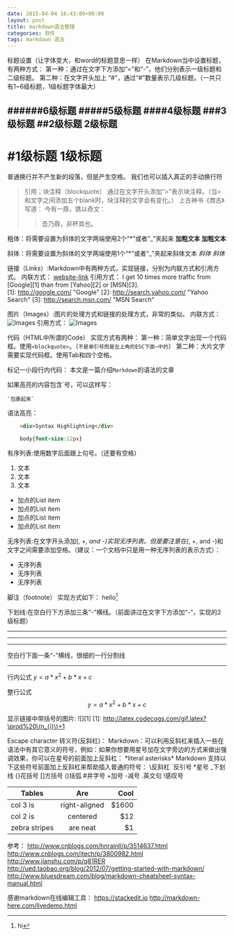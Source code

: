 ```yaml
---
date: 2015-04-04 16:43:00+00:00
layout: post
title: markdown语法整理
categories: 软件
tags: markdown 语法
---
```

标题设置（让字体变大，和word的标题意思一样）
在Markdown当中设置标题，有两种方式：
第一种：通过在文字下方添加“=”和“-”，他们分别表示一级标题和二级标题。
第二种：在文字开头加上 “#”，通过“#”数量表示几级标题。（一共只有1~6级标题，1级标题字体最大）

######6级标题
#####5级标题
####4级标题
###3级标题
##2级标题
2级标题
---
#1级标题
1级标题
===
普通换行并不产生新的段落，但是产生空格。
我们也可以插入真正的手动换行符 <br>

>引用；块注释（blockquote）
通过在文字开头添加“>”表示块注释。（当>和文字之间添加五个blank时，块注释的文字会有变化。）
上古神书《商古》写道：
>   今有一鼎，镌以奇文：
>   >   吾乃鼎，非杯具也。

粗体：将需要设置为斜体的文字两端使用2个“*”或者“_”夹起来
 **加粗文本**
 __加粗文本__

斜体：将需要设置为斜体的文字两端使用1个“*”或者“_”夹起来斜体文本
*斜体*
_斜体_

链接（Links）:Markdown中有两种方式，实现链接，分别为内联方式和引用方式。
内联方式：
[website-link](http:www.baidu.com  "optional title")
引用方式：
I get 10 times more traffic from [Google][1] than from [Yahoo][2] or [MSN][3].  
[1]: http://google.com/        "Google" 
[2]: http://search.yahoo.com/  "Yahoo Search" 
[3]: http://search.msn.com/    "MSN Search"

图片（Images）:图片的处理方式和链接的处理方式，非常的类似。
内联方式：
![Images](/path/to/img.jpg "optional title")
引用方式：
![Images](http:www.baidu.com/1.jpg  "optional title")

代码（HTML中所谓的Code）
实现方式有两种：
第一种：简单文字出现一个代码框。使用`<blockquote>`。（`不是单引号而是左上角的ESC下面~中的`）
第二种：大片文字需要实现代码框。使用Tab和四个空格。

标记一小段行内代码：
本文是一篇介绍`Markdown`的语法的文章
 
如果高亮的内容包含`号，可以这样写：

`` `包裹起来` ``
 
语法高亮：
```html
    <div>Syntax Highlighting</div>
```
```css
    body{font-size:12px}
```

有序列表:使用数字后面跟上句号。（还要有空格）
 1. 文本
 2. 文本
 3. 文本

 - 加点的List item
 - 加点的List item
 - 加点的List item
 - 加点的List item

无序列表:在文字开头添加(*, +, and -)实现无序列表。但是要注意在(*, +, and -)和文字之间需要添加空格。（建议：一个文档中只是用一种无序列表的表示方式）：
 - 无序列表
 - 无序列表
 - 无序列表

脚注（footnote）
实现方式如下：
hello[^hello]
[^hello]: hi

下划线:在空白行下方添加三条“-”横线。（前面讲过在文字下方添加“-”，实现的2级标题）

---------------
---------------
---------------

空白行下面一条“-”横线，很细的一行分割线

---------------

行内公式
$y=a*x^2+b*x+c$

整行公式
$$y=a*x^2+b*x+c$$

显示链接中带括号的图片:
![][1]
[1]: http://latex.codecogs.com/gif.latex?\prod%20\(n_{i}\)+1

 Escape character 转义符(反斜杠)：
Markdown：可以利用反斜杠来插入一些在语法中有其它意义的符号，例如：如果你想要用星号加在文字旁边的方式来做出强调效果，你可以在星号的前面加上反斜杠：
\*literal asterisks\*
Markdown 支持以下这些符号前面加上反斜杠来帮助插入普通的符号：
\反斜杠  `反引号  *星号  _下划线  {}花括号  []方括号  ()括弧  #井字号  +加号  -减号  .英文句 !感叹号  

| Tables        | Are           | Cool  |
| ------------- |:-------------:| -----:|
| col 3 is      | right-aligned | $1600 |
| col 2 is      | centered      |   $12 |
| zebra stripes | are neat      |    $1 |   

参考：
http://www.cnblogs.com/hnrainll/p/3514637.html
http://www.cnblogs.com/itech/p/3800982.html
http://www.jianshu.com/p/q81RER
http://ued.taobao.org/blog/2012/07/getting-started-with-markdown/
http://www.bluesdream.com/blog/markdown-cheatsheet-syntax-manual.html

感谢markdown在线编辑工具：
https://stackedit.io
http://markdown-here.com/livedemo.html

   <script>
window.tctipConfig = {
        staticPrefix:   "http://static.tctip.com",
        buttonImageId:  7,
        buttonTip:  "zanzhu",
        list:{
            alipay: {qrimg: "https://raw.githubusercontent.com/flyingyouth/Jekyll-Light/gh-pages/img/ali.png"},
            weixin:{qrimg: "https://raw.githubusercontent.com/flyingyouth/Jekyll-Light/gh-pages/img/wx.png"},
        }
};
</script>
<script src="http://static.tctip.com/js/tctip.min.js"></script>
   

